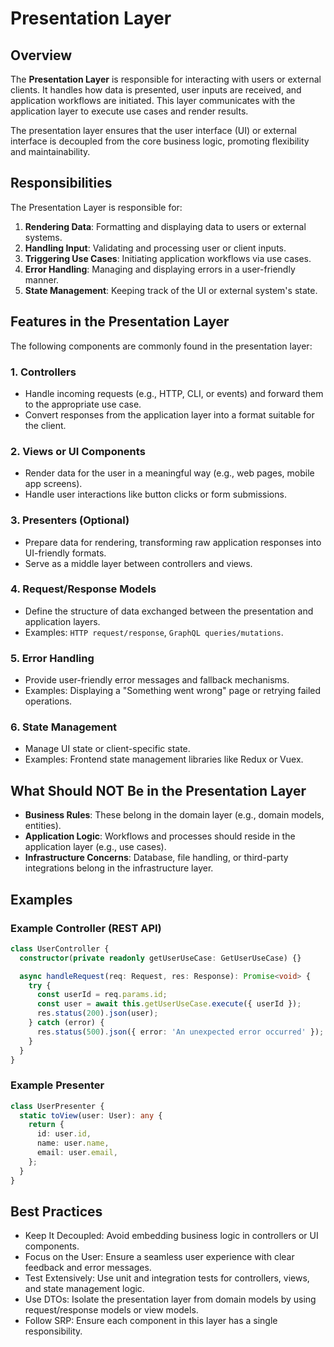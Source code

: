 # Presentation Layer

## Overview
The **Presentation Layer** is responsible for interacting with users or external clients. It handles how data is presented, user inputs are received, and application workflows are initiated. This layer communicates with the application layer to execute use cases and render results.

The presentation layer ensures that the user interface (UI) or external interface is decoupled from the core business logic, promoting flexibility and maintainability.

## Responsibilities
The Presentation Layer is responsible for:
1. **Rendering Data**: Formatting and displaying data to users or external systems.
2. **Handling Input**: Validating and processing user or client inputs.
3. **Triggering Use Cases**: Initiating application workflows via use cases.
4. **Error Handling**: Managing and displaying errors in a user-friendly manner.
5. **State Management**: Keeping track of the UI or external system's state.

## Features in the Presentation Layer
The following components are commonly found in the presentation layer:

### 1. **Controllers**
- Handle incoming requests (e.g., HTTP, CLI, or events) and forward them to the appropriate use case.
- Convert responses from the application layer into a format suitable for the client.

### 2. **Views or UI Components**
- Render data for the user in a meaningful way (e.g., web pages, mobile app screens).
- Handle user interactions like button clicks or form submissions.

### 3. **Presenters (Optional)**
- Prepare data for rendering, transforming raw application responses into UI-friendly formats.
- Serve as a middle layer between controllers and views.

### 4. **Request/Response Models**
- Define the structure of data exchanged between the presentation and application layers.
- Examples: `HTTP request/response`, `GraphQL queries/mutations`.

### 5. **Error Handling**
- Provide user-friendly error messages and fallback mechanisms.
- Examples: Displaying a "Something went wrong" page or retrying failed operations.

### 6. **State Management**
- Manage UI state or client-specific state.
- Examples: Frontend state management libraries like Redux or Vuex.

## What Should NOT Be in the Presentation Layer
- **Business Rules**: These belong in the domain layer (e.g., domain models, entities).
- **Application Logic**: Workflows and processes should reside in the application layer (e.g., use cases).
- **Infrastructure Concerns**: Database, file handling, or third-party integrations belong in the infrastructure layer.

## Examples

### Example Controller (REST API)
```typescript
class UserController {
  constructor(private readonly getUserUseCase: GetUserUseCase) {}

  async handleRequest(req: Request, res: Response): Promise<void> {
    try {
      const userId = req.params.id;
      const user = await this.getUserUseCase.execute({ userId });
      res.status(200).json(user);
    } catch (error) {
      res.status(500).json({ error: 'An unexpected error occurred' });
    }
  }
}
```

### Example Presenter
```typescript
class UserPresenter {
  static toView(user: User): any {
    return {
      id: user.id,
      name: user.name,
      email: user.email,
    };
  }
}
```

## Best Practices

* Keep It Decoupled: Avoid embedding business logic in controllers or UI components.
* Focus on the User: Ensure a seamless user experience with clear feedback and error messages.
* Test Extensively: Use unit and integration tests for controllers, views, and state management logic.
* Use DTOs: Isolate the presentation layer from domain models by using request/response models or view models.
* Follow SRP: Ensure each component in this layer has a single responsibility.